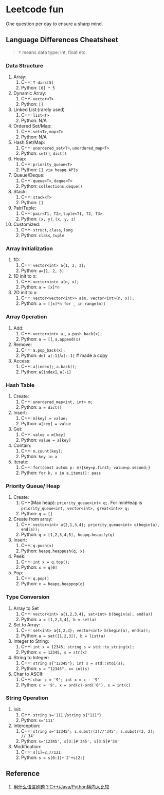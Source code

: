 # Leetcode fun

One question per day to ensure a sharp mind.

## Language Differences Cheatsheet

> `T` means data type: int, float etc.

### Data Structure

1. Array:
   1. C++: `T dirs[5]`
   2. Python: `[0] * 5`
2. Dynamic Array:
   1. C++: `vector<T>`
   2. Python: `[]`
3. Linked List:(rarely used)
   1. C++: `list<T>`
   2. Python: N/A
4. Ordered Set/Map:
   1. C++: `set<T>`, `map<T>`
   2. Python: N/A
5. Hash Set/Map:
   1. C++: `unordered_set<T>`, `unordered_map<T>`
   2. Python: `set()`, `dict()`
6. Heap:
   1. C++: `priority_queue<T>`
   2. Python: `[] via heapq APIs`
7. Queue/Deque:
   1. C++: `queue<T>`, `deque<T>`
   2. Python: `collections.deque()`
8. Stack:
   1. C++: `stack<T>`
   2. Python: `[]`
9. Pair/Tuple:
   1. C++: `pair<T1, T2>`, `tuple<T1, T2, T3>`
   2. Python: `(x, y)`, `(x, y, z)`
10. Customized:
    1. C++: `struct`, `class`, `long`
    2. Python: `class`, `tuple`

### Array Initialization

1. 1D:
   1. C++: `vector<int> a{1, 2, 3};`
   2. Python: `a=[1, 2, 3]`
2. 1D init to x:
   1. C++: `vector<int> a(n, x);`
   2. Python: `a = [x]*n`
3. 2D init to x:
   1. C++: `vector<vector<int>> a(m, vector<int>(n, x));`
   2. Python: `a = [[x]*n for _ in range(m)]`

### Array Operation

1. Add:
   1. C++: `vector<int> a;`, `a.push_back(x);`
   2. Python: `a = []`, `a.append(x)`
2. Remove:
   1. C++: `a.pop_back(x);`
   2. Python: `del a[-1]`/`a[:-1]` # made a copy
3. Access:
   1. C++: `a[index];`, `a.back();`
   2. Python: `a[index]`, `a[-1]`

### Hash Table

1. Create:
   1. C++: `unordered_map<int, int> m;`
   2. Python: `a = dict()`
2. Insert:
   1. C++: `m[key] = value;`
   2. Python: `a[key] = value`
3. Get:
   1. C++: `value = m[key]`
   2. Python: `value = a[key]`
4. Contain:
   1. C++: `m.count(key);`
   2. Python: `key in a`
5. Iterate:
   1. C++: `for(const auto& p: m){key=p.first; value=p.second;}`
   2. Python: `for k, v in a.items(): pass`

### Priority Queue/ Heap

1. Create:
   1. C++(Max heap): `priority_queue<int> q;`. For minHeap is `priority_queue<int, vector<int>, great<int>> q;`
   2. Python: `q = []`
2. Create from array:
   1. C++: `vector<int> a{2,1,3,4}; priority_queue<int> q(begin(a), end(a));`
   2. Python: `q = [1,2,3,4,5], heapq.heapify(q)`
3. Insert:
   1. C++: `q.push(x)`
   2. Python: `heapq.heappush(q, x)`
4. Peek:
   1. C++: `int x = q.top();`
   2. Python: `x = q[0]`
5. Pop:
   1. C++: `q.pop()`
   2. Python: `x = heapq.heappop(q)`

### Type Conversion

1. Array to Set
   1. C++: `vector<int> a{1,2,3,4}, set<int> b(begin(a), end(a))`
   2. Python: `a = [1,2,3,4], b = set(a)`
2. Set to Array:
   1. C++: `set<int> a{1,2,3}; vector<int> b(begin(a), end(a));`
   2. Python: `a = set([1,2,3]), b = list(a)`
3. Integer to String:
   1. C++: `int x = 12345; string s = std::to_string(x);`
   2. Python: `x = 12345, s = str(x)`
4. String to Integer:
   1. C++: `string s{"12345"}; int x = std::stoi(s);`
   2. Python: `s = "12345", x= int(s)`
5. Char to ASCII:
   1. C++: `char c = '9'; int x = c - '9'`
   2. Python: `c = '9', x = ord(c)-ord('0'), x = int(c)`

### String Operation

1. Init:
   1. C++: `string s='111'`/`string s{"111"}`
   2. Python: `s='111'`
2. Interception:
   1. C++: `string s='12345'; s.substr(3)//'345'; s.substr(3, 2); //'34'`
   2. Python: `s='12345', s[3:]#'345', s[3:5]#'34'`
3. Modification:
   1. C++: `s[1]=2;//121`
   2. Python: `s = s[0:1]+'2'+s[2:]`

## Reference

1. [用什么语言刷题？C++/Java/Python横向大比较](https://www.youtube.com/watch?v=ZyCQBrcr6jk&list=PLLuMmzMTgVK7XfFadhkPuF_ztvhxbriDr&index=7)